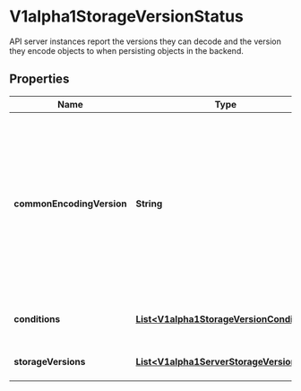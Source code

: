

# V1alpha1StorageVersionStatus

API server instances report the versions they can decode and the version they encode objects to when persisting objects in the backend.

## Properties

| Name | Type | Description | Notes |
|------------ | ------------- | ------------- | -------------|
|**commonEncodingVersion** | **String** | If all API server instances agree on the same encoding storage version, then this field is set to that version. Otherwise this field is left empty. API servers should finish updating its storageVersionStatus entry before serving write operations, so that this field will be in sync with the reality. |  [optional] |
|**conditions** | [**List&lt;V1alpha1StorageVersionCondition&gt;**](V1alpha1StorageVersionCondition.md) | The latest available observations of the storageVersion&#39;s state. |  [optional] |
|**storageVersions** | [**List&lt;V1alpha1ServerStorageVersion&gt;**](V1alpha1ServerStorageVersion.md) | The reported versions per API server instance. |  [optional] |



